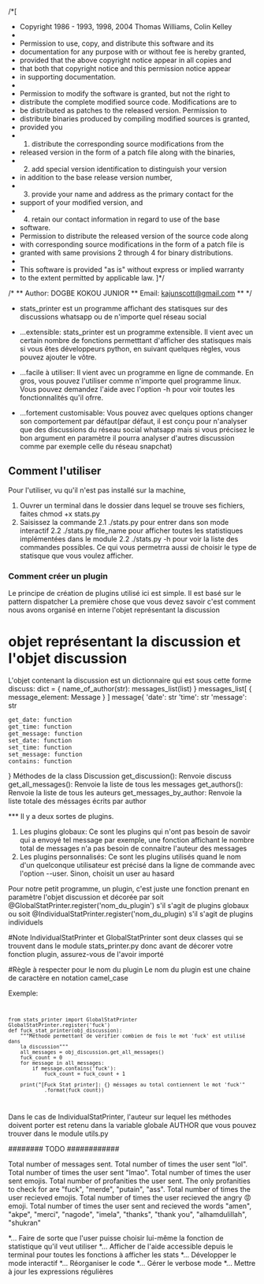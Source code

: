 /*[
 * Copyright 1986 - 1993, 1998, 2004   Thomas Williams, Colin Kelley
 *
 * Permission to use, copy, and distribute this software and its
 * documentation for any purpose with or without fee is hereby granted,
 * provided that the above copyright notice appear in all copies and
 * that both that copyright notice and this permission notice appear
 * in supporting documentation.
 *
 * Permission to modify the software is granted, but not the right to
 * distribute the complete modified source code.  Modifications are to
 * be distributed as patches to the released version.  Permission to
 * distribute binaries produced by compiling modified sources is granted,
 * provided you
 *   1. distribute the corresponding source modifications from the
 *    released version in the form of a patch file along with the binaries,
 *   2. add special version identification to distinguish your version
 *    in addition to the base release version number,
 *   3. provide your name and address as the primary contact for the
 *    support of your modified version, and
 *   4. retain our contact information in regard to use of the base
 *    software.
 * Permission to distribute the released version of the source code along
 * with corresponding source modifications in the form of a patch file is
 * granted with same provisions 2 through 4 for binary distributions.
 *
 * This software is provided "as is" without express or implied warranty
 * to the extent permitted by applicable law.
]*/

/*
** Author: DOGBE KOKOU JUNIOR
** Email: kajunscott@gmail.com
**
*/


* stats_printer est un programme affichant des statisques sur des discussions whatsapp ou de n'importe quel réseau social

* ...extensible: stats_printer est un programme extensible. Il vient avec un certain nombre de fonctions permetttant d'afficher des statisques mais si vous êtes développeurs python, en suivant
quelques règles, vous pouvez ajouter le vôtre.


* ...facile à utiliser: Il vient avec un programme en ligne de commande. En gros, vous pouvez l'utiliser comme n'importe quel programme linux. Vous pouvez demandez l'aide avec l'option -h pour voir toutes les fonctionnalités qu'il ofrre.

* ...fortement customisable: Vous pouvez avec quelques options changer son comportement par défaut(par défaut, il est conçu pour n'analyser que des discussions du réseau social whatsapp mais si vous précisez le bon argument en paramètre il pourra analyser d'autres discussion comme par exemple celle du réseau snapchat)


## Comment l'utiliser
Pour l'utiliser, vu qu'il n'est pas installé sur la machine,
1.  Ouvrer un terminal dans le dossier dans lequel se trouve ses fichiers, faites chmod +x stats.py
2.  Saisissez la commande
2.1      ./stats.py pour entrer dans son mode interactif
2.2      ./stats.py file_name pour afficher toutes les statistiques implémentées dans le module
2.2      ./stats.py -h pour voir la liste des commandes possibles. Ce qui vous permetrra aussi de choisir le type de statisque que vous voulez afficher.


### Comment créer un plugin
Le principe de création de plugins utilisé ici est simple. Il est basé sur le pattern dispatcher
La première chose que vous devez savoir c'est comment nous avons organisé en interne l'objet
représentant la discussion
# objet représentant la discussion et l'objet discussion
L'objet contenant la discussion est un dictionnaire qui est sous cette forme 
discuss: dict = { name_of_author(str): messages_list(list) }
messages_list[ { message_element: Message } ]
message{
    'date': str
    'time': str
    'message': str
    
    get_date: function
    get_time: function
    get_message: function
    set_date: function
    set_time: function
    set_message: function
    contains: function
}
Méthodes de la class Discussion
get_discussion(): Renvoie discuss
get_all_messages(): Renvoie la liste de tous les messages
get_authors(): Renvoie la liste de tous les auteurs
get_messages_by_author: Renvoie la liste totale des méssages écrits par author

*** Il y a deux sortes de plugins. 
1.  Les plugins globaux: Ce sont les plugins qui n'ont pas besoin de savoir qui a envoyé tel message
    par exemple, une fonction affichant le nombre total de messages n'a pas besoin de connaitre l'auteur des messages
2.  Les plugins personnalisés: Ce sont les plugins utilisés quand le nom d'un quelconque utilisateur
    est précisé dans la ligne de commande avec l'option --user. Sinon, choisit un user au hasard

Pour notre petit programme, un plugin, c'est juste une fonction prenant en paramètre l'objet discussion
et décorée par soit @GlobalStatPrinter.register('nom_du_plugin') s'il s'agit de plugins globaux ou soit @IndividualStatPrinter.register('nom_du_plugin) s'il s'agit de plugins individuels

#Note
IndividualStatPrinter et GlobalStatPrinter sont deux classes qui se trouvent dans le module stats_printer.py donc avant de décorer votre fonction plugin, assurez-vous de l'avoir importé

#Règle à respecter pour le nom du plugin
Le nom du plugin est une chaine de caractère en notation camel_case

Exemple:
<code>

    from stats_printer import GlobalStatPrinter
    GlobalStatPrinter.register('fuck')
    def fuck_stat_printer(obj_discussion):
        """Méthode permettant de vérifier combien de fois le mot 'fuck' est utilisé dans
        la discussion"""
        all_messages = obj_discussion.get_all_messages()
        fuck_count = 0
        for message in all_messages:
            if message.contains('fuck'):
                fuck_count = fuck_count + 1

        print("[Fuck Stat printer]: {} méssages au total contiennent le mot 'fuck'"
                .format(fuck_count))    

</code>

Dans le cas de IndividualStatPrinter, l'auteur sur lequel les méthodes doivent porter est retenu
dans la variable globale AUTHOR que vous pouvez trouver dans le module utils.py

######## TODO ############

Total number of messages sent.
Total number of times the user sent "lol".
Total number of times the user sent "lmao".
Total number of times the user sent emojis.
Total number of profanities the user sent. The only profanities to check for are "fuck", "merde", "putain", "ass".
Total number of times the user recieved emojis.
Total number of times the user recieved the angry 😡 emoji.
Total number of times the user sent and recieved the words "amen", "akpe", "merci", "nagode", "imela", "thanks", "thank you", "alhamdulillah", "shukran"


*... Faire de sorte que l'user puisse choisir lui-même la fonction de statistique qu'il veut utiliser
*... Afficher de l'aide accessible depuis le terminal pour toutes les fonctions à afficher les stats
*... Développer le mode interactif
*... Réorganiser le code
*... Gérer le verbose mode
*... Mettre à jour les expressions régulières

